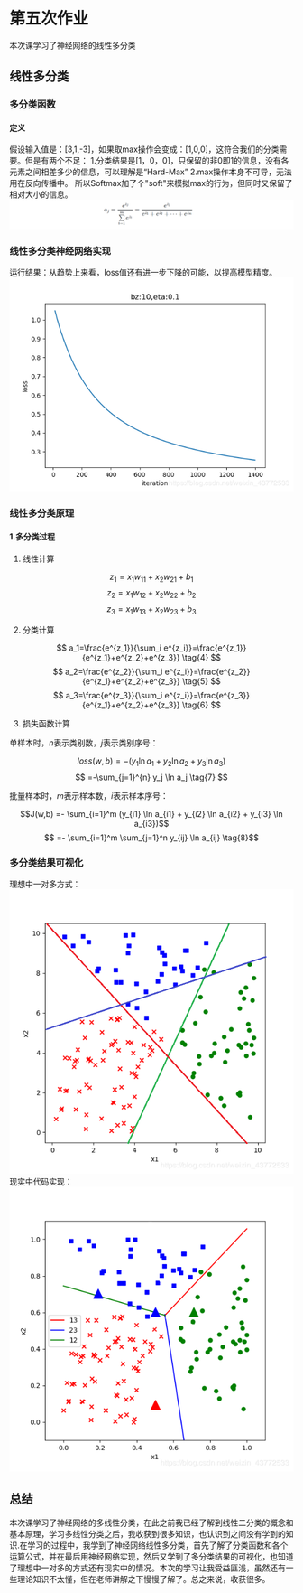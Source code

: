 # 第五次作业
本次课学习了神经网络的线性多分类
## 线性多分类
### 多分类函数
#### 定义
假设输入值是：[3,1,-3]，如果取max操作会变成：[1,0,0]，这符合我们的分类需要。但是有两个不足：
1.分类结果是[1，0，0]，只保留的非0即1的信息，没有各元素之间相差多少的信息，可以理解是“Hard-Max”
2.max操作本身不可导，无法用在反向传播中。
所以Softmax加了个"soft"来模拟max的行为，但同时又保留了相对大小的信息。
![](media\31.png)
### 线性多分类神经网络实现
运行结果：从趋势上来看，loss值还有进一步下降的可能，以提高模型精度。
![](media\32.png)
### 线性多分类原理
#### 1.多分类过程
1. 线性计算

$$z_1 = x_1 w_{11} + x_2 w_{21} + b_1 \tag{1}$$
$$z_2 = x_1 w_{12} + x_2 w_{22} + b_2 \tag{2}$$
$$z_3 = x_1 w_{13} + x_2 w_{23} + b_3 \tag{3}$$

2. 分类计算

$$
a_1=\frac{e^{z_1}}{\sum_i e^{z_i}}=\frac{e^{z_1}}{e^{z_1}+e^{z_2}+e^{z_3}}  \tag{4}
$$
$$
a_2=\frac{e^{z_2}}{\sum_i e^{z_i}}=\frac{e^{z_2}}{e^{z_1}+e^{z_2}+e^{z_3}}  \tag{5}
$$
$$
a_3=\frac{e^{z_3}}{\sum_i e^{z_i}}=\frac{e^{z_3}}{e^{z_1}+e^{z_2}+e^{z_3}}  \tag{6}
$$

3. 损失函数计算

单样本时，$n$表示类别数，$j$表示类别序号：

$$
loss(w,b)=-(y_1 \ln a_1 + y_2 \ln a_2 + y_3 \ln a_3)
$$
$$
=-\sum_{j=1}^{n} y_j \ln a_j  \tag{7}
$$

批量样本时，$m$表示样本数，$i$表示样本序号：

$$J(w,b) =- \sum_{i=1}^m (y_{i1} \ln a_{i1} + y_{i2} \ln a_{i2} + y_{i3} \ln a_{i3})$$
$$ =- \sum_{i=1}^m \sum_{j=1}^n y_{ij} \ln a_{ij} \tag{8}$$
### 多分类结果可视化
理想中一对多方式：
![](media\33.png)
现实中代码实现：
![](media\34.png)
## 总结
本次课学习了神经网络的多线性分类，在此之前我已经了解到线性二分类的概念和基本原理，学习多线性分类之后，我收获到很多知识，也认识到之间没有学到的知识.在学习的过程中，我学到了神经网络线性多分类，首先了解了分类函数和各个运算公式，并在最后用神经网络实现，然后又学到了多分类结果的可视化，也知道了理想中一对多的方式还有现实中的情况。本次的学习让我受益匪浅，虽然还有一些理论知识不太懂，但在老师讲解之下慢慢了解了。总之来说，收获很多。